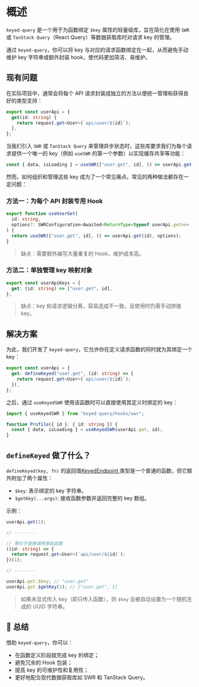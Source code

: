# 概述

`keyed-query` 是一个用于为函数绑定 `$key` 属性的轻量级库，旨在简化在使用 `SWR` 或 `TanStack Query`（React Query）等数据获取库时对请求 key 的管理。

通过 `keyed-query`，你可以将 key 与对应的请求函数绑定在一起，从而避免手动维护 key 字符串或额外封装 hook，使代码更加简洁、易维护。

## 现有问题

在实际项目中，通常会将每个 API 请求封装成独立的方法以便统一管理和获得良好的类型支持：

```typescript
export const userApi = {
  get(id: string) {
    return request.get<User>(`api/user/${id}`);
  },
};
```

当我们引入 `SWR` 或 `TanStack Query` 来管理异步状态时，这些库要求我们为每个请求提供一个唯一的 key（例如 `useSWR` 的第一个参数）以实现缓存共享等功能：

```typescript
const { data, isLoading } = useSWR(["user.get", id], () => userApi.get(id));
```

然而，如何组织和管理这些 key 成为了一个常见痛点。常见的两种做法都存在一定问题：

### 方法一：为每个 API 封装专用 Hook

```typescript
export function useUserGet(
  id: string,
  options?: SWRConfiguration<Awaited<ReturnType<typeof userApi.get>>>
) {
  return useSWR(["user.get", id], () => userApi.get(id), options);
}
```

> 缺点：需要额外编写大量重复的 Hook，维护成本高。

### 方法二：单独管理 key 映射对象

```typescript
export const userApiKeys = {
  get: (id: string) => ["user.get", id],
};
```

> 缺点：key 和请求逻辑分离，容易造成不一致，且使用时仍需手动拼接 key。

## 解决方案

为此，我们开发了 `keyed-query`，它允许你在定义请求函数的同时就为其绑定一个 key：

```typescript
export const userApi = {
  get: defineKeyed("user.get", (id: string) => {
    return request.get<User>(`api/user/${id}`);
  }),
};
```

之后，通过 `useKeyedSWR` 使用该函数时可以直接使用其定义时绑定的 key：

```typescript
import { useKeyedSWR } from "keyed-query/hooks/swr";

function Profile({ id }: { id: string }) {
  const { data, isLoading } = useKeyedSWR(userApi.get, id);
}
```

## `defineKeyed` 做了什么？

`defineKeyed(key, fn)` 的返回值[KeyedEndpoint ](/KeyedEndpoint)类型是一个普通的函数，但它额外附加了两个属性：

- `$key`: 表示绑定的 key 字符串。
- `$getKey(...args)`: 接收函数参数并返回完整的 key 数组。

示例：

```typescript
userApi.get(1);

// --------

// 等价于直接调用原始函数
((id: string) => {
  return request.get<User>(`api/user/${id}`);
})(1);

// --------

userApi.get.$key; // "user.get"
userApi.get.$getKey(1); // ["user.get", 1]
```

> 如果未显式传入 key（即只传入函数），则 `$key` 会被自动设置为一个随机生成的 UUID 字符串。

## 🔧 总结

借助 `keyed-query`，你可以：

- 在函数定义阶段就完成 key 的绑定；
- 避免冗余的 Hook 包装；
- 提高 key 的可维护性和复用性；
- 更好地配合现代数据获取库如 SWR 和 TanStack Query。
